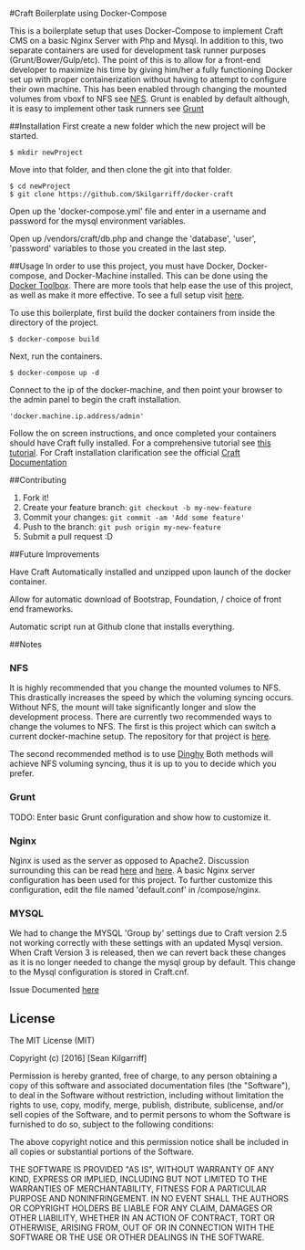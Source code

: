#Craft Boilerplate using Docker-Compose

This is a boilerplate setup that uses Docker-Compose to implement Craft CMS on a basic Nginx Server with Php and Mysql. In addition to this, two separate containers are used for development task runner purposes (Grunt/Bower/Gulp/etc). The point of this is to allow for a front-end developer to maximize his time by giving him/her a fully functioning Docker set up with proper containerization without having to attempt to configure their own machine. This has been enabled through changing the mounted volumes from vboxf to NFS see [NFS](#nfs). Grunt is enabled by default although, it is easy to implement other task runners see [Grunt](#grunt)

##Installation
First create a new folder which the new project will be started.

    $ mkdir newProject

Move into that folder, and then clone the git into that folder.

    $ cd newProject
    $ git clone https://github.com/Skilgarriff/docker-craft

Open up the 'docker-compose.yml' file and enter in a username and password for the mysql environment variables.

Open up /vendors/craft/db.php and change the 'database', 'user', 'password' variables to those you created in the last step.

##Usage
In order to use this project, you must have Docker, Docker-compose, and Docker-Machine installed. This can be done using the [Docker Toolbox](https://www.docker.com/docker-toolbox). There are more tools that help ease the use of this project, as well as make it more effective. To see a full setup visit [here](http://www.seankilgarriff.com/blog/docker).

To use this boilerplate, first build the docker containers from inside the directory of the project.

    $ docker-compose build

Next, run the containers.

    $ docker-compose up -d

Connect to the ip of the docker-machine, and then point your browser to the admin panel to begin the craft installation.

    'docker.machine.ip.address/admin'

Follow the on screen instructions, and once completed your containers should have Craft fully installed. For a comprehensive tutorial see [this tutorial](http://www.SeanKilgarriff.com/blog/docker-craft). For Craft installation clarification see the official [Craft Documentation](https://craftcms.com/docs/installing)

##Contributing

1. Fork it!
2. Create your feature branch: `git checkout -b my-new-feature`
3. Commit your changes: `git commit -am 'Add some feature'`
4. Push to the branch: `git push origin my-new-feature`
5. Submit a pull request :D


##Future Improvements

Have Craft Automatically installed and unzipped upon launch of the docker container.

Allow for automatic download of Bootstrap, Foundation, / choice of front end frameworks.

Automatic script run at Github clone that installs everything.

##Notes

### NFS

It is highly recommended that you change the mounted volumes to NFS. This drastically increases the speed by which the voluming syncing occurs. Without NFS, the mount will take significantly longer and slow the development process. There are currently two recommended ways to change the volumes to NFS. The first is this project which can switch a current docker-machine setup. The repository for that project is [here](https://github.com/adlogix/docker-machine-nfs).

The second recommended method is to use [Dinghy](https://github.com/codekitchen/dinghy)
Both methods will achieve NFS voluming syncing, thus it is up to you to decide which you prefer.

### Grunt

TODO: Enter basic Grunt configuration and show how to customize it.

### Nginx

Nginx is used as the server as opposed to Apache2. Discussion surrounding this can be read [here](http://systemsarchitect.net/2013/03/28/apache2-vs-nginx-for-php-application/
) and [here](https://www.digitalocean.com/community/tutorials/apache-vs-nginx-practical-considerations).
A basic Nginx server configuration has been used for this project. To further customize this configuration, edit the file named 'default.conf' in /compose/nginx.

### MYSQL

We had to change the MYSQL 'Group by' settings due to Craft version 2.5 not working correctly with these settings with an updated Mysql version. When Craft Version 3 is released, then we can revert back these changes as it is no longer needed to change the mysql group by default. This change to the Mysql configuration is stored in Craft.cnf.

Issue Documented [here](https://craftcms.stackexchange.com/questions/12084/getting-this-sql-error-group-by-incompatible-with-sql-mode-only-full-group-by/12473)

## License

The MIT License (MIT)

Copyright (c) [2016] [Sean Kilgarriff]

Permission is hereby granted, free of charge, to any person obtaining a copy
of this software and associated documentation files (the "Software"), to deal
in the Software without restriction, including without limitation the rights
to use, copy, modify, merge, publish, distribute, sublicense, and/or sell
copies of the Software, and to permit persons to whom the Software is
furnished to do so, subject to the following conditions:

The above copyright notice and this permission notice shall be included in all
copies or substantial portions of the Software.

THE SOFTWARE IS PROVIDED "AS IS", WITHOUT WARRANTY OF ANY KIND, EXPRESS OR
IMPLIED, INCLUDING BUT NOT LIMITED TO THE WARRANTIES OF MERCHANTABILITY,
FITNESS FOR A PARTICULAR PURPOSE AND NONINFRINGEMENT. IN NO EVENT SHALL THE
AUTHORS OR COPYRIGHT HOLDERS BE LIABLE FOR ANY CLAIM, DAMAGES OR OTHER
LIABILITY, WHETHER IN AN ACTION OF CONTRACT, TORT OR OTHERWISE, ARISING FROM,
OUT OF OR IN CONNECTION WITH THE SOFTWARE OR THE USE OR OTHER DEALINGS IN THE
SOFTWARE.
